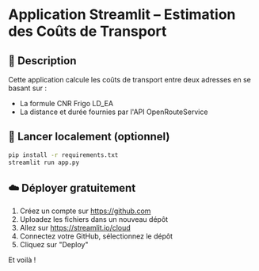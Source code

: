 
# Application Streamlit – Estimation des Coûts de Transport

## 📌 Description
Cette application calcule les coûts de transport entre deux adresses en se basant sur :
- La formule CNR Frigo LD_EA
- La distance et durée fournies par l'API OpenRouteService

## 🧪 Lancer localement (optionnel)
```bash
pip install -r requirements.txt
streamlit run app.py
```

## ☁️ Déployer gratuitement
1. Créez un compte sur https://github.com
2. Uploadez les fichiers dans un nouveau dépôt
3. Allez sur https://streamlit.io/cloud
4. Connectez votre GitHub, sélectionnez le dépôt
5. Cliquez sur "Deploy"

Et voilà !
